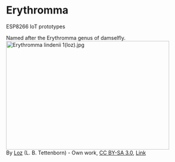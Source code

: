 # Erythromma
ESP8266 IoT prototypes

Named after the Erythromma genus of damselfly.
<a href="https://en.wikipedia.org/wiki/Erythromma"><img height="296" width="444" src="https://upload.wikimedia.org/wikipedia/commons/thumb/3/3a/Erythromma_lindenii_1%28loz%29.jpg/1200px-Erythromma_lindenii_1%28loz%29.jpg" alt="Erythromma lindenii 1(loz).jpg"></a><br>By <a href="//commons.wikimedia.org/wiki/User:Loz" title="User:Loz">Loz</a> (L. B. Tettenborn) - <span class="int-own-work" lang="en">Own work</span>, <a href="https://creativecommons.org/licenses/by-sa/3.0" title="Creative Commons Attribution-Share Alike 3.0">CC BY-SA 3.0</a>, <a href="https://commons.wikimedia.org/w/index.php?curid=20019866">Link</a>
